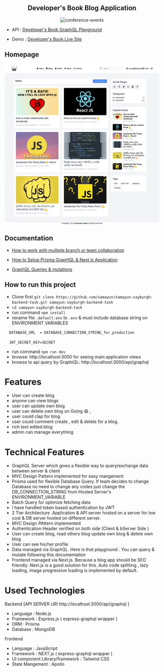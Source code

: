 <h2 align="center"> Developer's Book Blog Application </h2>

<p align="center">      
      <img src="https://miro.medium.com/max/6000/1*ZQywXQQMs32Dray68Sjptg.jpeg" alt="conference-events"  width="500px" /> </br>
</p>

  * API : [Developer's Book GraphQL Playground](https://developersbook.vercel.app/api/graphql)

  * Demo : [Developer's Book Live Site](https://developersbook.vercel.app)

## Homepage
![Homepage Developer's Book](public/preview.png)
## Documentation

* [How to work with multiple branch or team collaboration](docs/multile-branch-team-collaboration-guideline.md)

* [How to Setup Prisma GrapHQL & Next.js Application ](docs/how-to-setup-graphql-prisma-nextjs-app.md)
* [ GraphQL Queries & mutations ](graphql/Readme.md)

## How to run this project
 * Clone first `git clone https://github.com/samayun/samayun-sayburgh-backend-task.git samayun-sayburgh-backend-task`
 * `cd samayun-sayburgh-backend-task`
 * run command `npm install` 
 * rename file `.default.env` to `.env` & must include database string on ENVIRONMENT VARIABLES
```
  DATABASE_URL  = DATABASE_CONNECTION_STRING_for_production

  JWT_SECRET_KEY=SECRET

```
 * run command `npm run dev`
 * browse: http://localhost:3000 for seeing main application views
 * browse to api query by GraphiQL: http://localhost:3000/api/graphql
# Features
* User can create blog
* anyone can view blogs
* user can update own blog
* user can delete own blog
  on Going :smile: ,
* user could clap for blog
* user could comment create , edit & delete for a blog.
* rich text edited blog
* admin can manage  everything

# Technical Features
* GraphQL Server which gives a flexible way to query/exchange data between server & client
* MVC Design Pattern implemented for easy mangement
* Prisma used for flexible Database Query. If team decides to change Database no need to change any codes just change the DB_CONNECTION_STRING from Hosted Server's ENVIRONMENT_VARIABLE
* Batch Query for optimize fetching data
*  I have handled token based authentication by JWT
* 2 Tier Architecture .Application & API server hosted on a server for low cost & DB server hosted on different server.
* MVC Design PAttern implemented
* Authentication Header verified on both side (Client & bServer Side )
* User can create blog, read others blog update own blog & delete own blog
* User can see his/her profile
* Data managed via GraphQL. Here is that playground  . You can query & mutate following this documentation
* Frontend managed via Next.js. Because a blog app should be SEO friendly. Next.js is a good solution for this. Auto code splitting , lazy loading, image progressive loading is implemented by default. 
# Used Technologies

Backend [API SERVER URI http://localhost:3000/api/graphql ]
*  Language : Node.js
*  Framework : Express.js ( express-graphql wrapper )
*  ORM : Prisma
*  Database : MongoDB

Frontend

*  Language : JavaScript
*  Framework : NEXT.js ( express-graphql wrapper )
*  UI component Library/framework : Tailwind CSS
*  State Mangement : Apollo
  